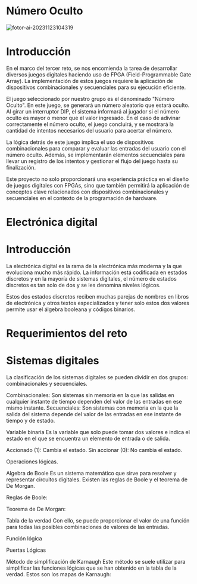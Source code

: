 # Número Oculto

![fotor-ai-20231123104319](https://github.com/IK14931/Juegos-digitales/assets/151745652/4252a1bd-308f-4d22-b59c-7db3656980ee)

# Introducción

En el marco del tercer reto, se nos encomienda la tarea de desarrollar diversos juegos digitales haciendo uso de FPGA (Field-Programmable Gate Array). La implementación de estos juegos requiere la aplicación de dispositivos combinacionales y secuenciales para su ejecución eficiente.

El juego seleccionado por nuestro grupo es el denominado "Número Oculto". En este juego, se generará un número aleatorio que estará oculto. Al girar un interruptor DIP, el sistema informará al jugador si el número oculto es mayor o menor que el valor ingresado. En el caso de adivinar correctamente el número oculto, el juego concluirá, y se mostrará la cantidad de intentos necesarios del usuario para acertar el número.

La lógica detrás de este juego implica el uso de dispositivos combinacionales para comparar y evaluar las entradas del usuario con el número oculto. Además, se implementarán elementos secuenciales para llevar un registro de los intentos y gestionar el flujo del juego hasta su finalización.

Este proyecto no solo proporcionará una experiencia práctica en el diseño de juegos digitales con FPGAs, sino que también permitirá la aplicación de conceptos clave relacionados con dispositivos combinacionales y secuenciales en el contexto de la programación de hardware.


# Electrónica digital
# Introducción
La electrónica digital es la rama de la electrónica más moderna y la que evoluciona mucho más rápido. La información está codificada en estados discretos y en la mayoría de sistemas digitales, el número de estados discretos es tan solo de dos y se les denomina niveles lógicos.

Estos dos estados discretos reciben muchas parejas de nombres en libros de electrónica y otros textos especializados y tener solo estos dos valores permite usar el álgebra booleana y códigos binarios.

# Requerimientos del reto
# Sistemas digitales
La clasificación de los sistemas digitales se pueden dividir en dos grupos: combinacionales y secuenciales.

Combinacionales: Son sistemas sin memoria en la que las salidas en cualquier instante de tiempo dependen del valor de las entradas en ese mismo instante.
Secuenciales: Son sistemas con memoria en la que la salida del sistema depende del valor de las entradas en ese instante de tiempo y de estado.

Variable binaria
Es la variable que solo puede tomar dos valores e indica el estado en el que se encuentra un elemento de entrada o de salida.

Accionado (1): Cambia el estado.
Sin accionar (0): No cambia el estado.

Operaciones lógicas. 

Algebra de Boole
Es un sistema matemático que sirve para resolver y representar circuitos digitales. Existen las reglas de Boole y el teorema de De Morgan.

Reglas de Boole:

 
Teorema de De Morgan:


Tabla de la verdad
Con ello, se puede proporcionar el valor de una función para todas las posibles combinaciones de valores de las entradas.

Función lógica

Puertas Lógicas

Método de simplificación de Karnaugh
Este método se suele utilizar para simplificar las funciones lógicas que se han obtenido en la tabla de la verdad. Estos son los mapas de Karnaugh:



